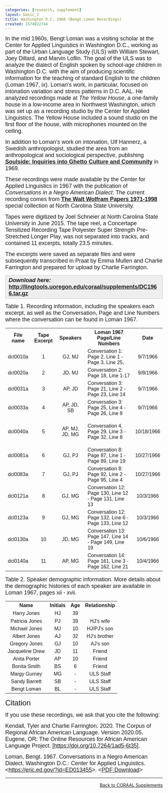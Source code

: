 ```yaml
---
categories: [research, supplement]
layout: basic_2
title: Washington D.C. 1966 (Bengt Loman Recordings)
created: 1574022744
---
```

<p><span style="font-family:Arial,Helvetica,sans-serif;"><span style="font-size:18px;">In the mid 1960s, Bengt Loman was a visiting scholar at the Center for Applied Linguistics in Washington D.C., working as part of the Urban Language Study (ULS) with William Stewart, Joey Dillard, and Marvin Loflin. The goal of the ULS was to analyze the dialect of English spoken by school-age children in Washington D.C. with the aim of producing scientific information for the teaching of standard English to the children (Loman 1967, ix). Loman's work, in particular, focused on intonation variation and stress patterns in D.C. AAL. He analyzed recordings made at <em>The Yellow House</em>, a one-family house in a low-income area in Northwest Washington, which was set up as a recording studio by the Center for Applied Linguistics. The Yellow House included a sound studio on the first floor of the house, with microphones mounted on the ceiling.</span></span></p><p><span style="font-family:Arial,Helvetica,sans-serif;"><span style="font-size:18px;">In addition to Loman's work on intonation, Ulf Hannerz, a Swedish anthropologist, studied the area from an anthropological and sociological perspective, publishing <strong><a href="https://www.press.uchicago.edu/ucp/books/book/chicago/S/bo3644525.html" target="_blank">Soulside: Inquiries into Ghetto Culture and Community</a></strong> in 1969.</span></span></p><p><span style="font-family:Arial,Helvetica,sans-serif;"><span style="font-size:18px;">These recordings were made available by the Center for Applied Linguistics in 1967 with the publication of <em>Conversations in a Negro American Dialect</em>. The current recording comes from <strong><a href="https://www.lib.ncsu.edu/findingaids/mc00354" target="_blank">The Walt Wolfram Papers 1971-1998</a></strong> special collection at North Carolina State University.</span></span></p><p><span style="font-family:Arial,Helvetica,sans-serif;"><span style="font-size:18px;">Tapes were digitized by Joel Schneier at North Carolina State University in June 2015. The tape reel, a Concertape Tensilized Recording Tape Polyester Super Strength Pre-Stretched Longer Play</span></span>, <span style="font-family:Arial,Helvetica,sans-serif;"><span style="font-size:18px;">was not separated into tracks, and contained 11 excerpts, totally 23.5 minutes.</span></span></p><p><span style="font-family:Arial,Helvetica,sans-serif;"><span style="font-size:18px;">The excerpts were saved as separate files and were subsequently transcribed in Praat by Emma Mullen and Charlie Farrington and prepared for upload by Charlie Farrington.</span></span></p><div style="background:#eeeeee;border:1px solid #cccccc;padding:5px 10px;"><strong><em><span style="font-family:Arial,Helvetica,sans-serif;"><span style="font-size:18px;">Download here: </span></span></em><span style="font-size:18px;"><span style="font-family:Arial,Helvetica,sans-serif;"><a href="http://lingtools.uoregon.edu/coraal/supplements/DC1966.tar.gz">http://lingtools.uoregon.edu/coraal/supplements/DC1966.tar.gz </a></span></span></strong></div><p><span style="font-size:18px;"><span style="font-family:Arial,Helvetica,sans-serif;">Table 1. Recording information, including the speakers each excerpt, as well as the Conversation, Page and Line Numbers where the conversation can be found in Loman 1967.</span></span></p><table class="table table--responsive table--borders"><tbody class="table__body"><tr class="table__row__header"><th class="table__cell table__header" style="text-align: center;"><span style="font-size:16px;"><span style="font-family:Trebuchet MS,Helvetica,sans-serif;">File name</span></span></th><th class="table__cell table__header"><span style="font-size:16px;"><span style="font-family:Trebuchet MS,Helvetica,sans-serif;">Tape Excerpt</span></span></th><th class="table__cell table__header" style="text-align: center;"><span style="font-size:16px;"><span style="font-family:Trebuchet MS,Helvetica,sans-serif;">Speakers</span></span></th><th class="table__cell table__header" style="text-align: center;"><span style="font-size:16px;"><span style="font-family:Trebuchet MS,Helvetica,sans-serif;">Loman 1967 Page/Line Numbers</span></span></th><th class="table__cell table__header" style="text-align: center;"><span style="font-size:16px;"><span style="font-family:Trebuchet MS,Helvetica,sans-serif;">Date</span></span></th></tr><tr class="table__row"><td class="table__cell" data-th="File name" style="text-align: center;"><span style="font-size:16px;"><span style="font-family:Arial,Helvetica,sans-serif;">dcl0010a</span></span></td><td class="table__cell" data-th="Tape Excerpt" style="text-align: center;"><span style="font-size:16px;"><span style="font-family:Arial,Helvetica,sans-serif;">1</span></span></td><td class="table__cell" data-th="Speakers" style="text-align: center;"><span style="font-size:16px;"><span style="font-family:Arial,Helvetica,sans-serif;">GJ, MJ</span></span></td><td class="table__cell" data-th="Loman 1967 Page/Line Numbers"><span style="font-size:16px;"><span style="font-family:Arial,Helvetica,sans-serif;">Conversation 1: Page 2, Line 1 - Page 3, Line 25,</span></span></td><td class="table__cell" data-th="Date" style="text-align: center;"><span style="font-size:16px;"><span style="font-family:Arial,Helvetica,sans-serif;">9/7/1966</span></span></td></tr><tr><td class="table__cell" data-th="File name" style="text-align: center;"><span style="font-size:16px;"><span style="font-family:Arial,Helvetica,sans-serif;">dcl0020a</span></span></td><td class="table__cell" data-th="Tape Excerpt" style="text-align: center;"><span style="font-size:16px;"><span style="font-family:Arial,Helvetica,sans-serif;">2</span></span></td><td class="table__cell" data-th="Speakers" style="text-align: center;"><span style="font-size:16px;"><span style="font-family:Arial,Helvetica,sans-serif;">JD, MJ</span></span></td><td class="table__cell" data-th="Loman 1967 Page/Line Numbers"><span style="font-size:16px;"><span style="font-family:Arial,Helvetica,sans-serif;">Conversation 2: Page 18, Line 1-17</span></span></td><td class="table__cell" data-th="Date" style="text-align: center;"><span style="font-size:16px;"><span style="font-family:Arial,Helvetica,sans-serif;">9/8/1966</span></span></td></tr><tr><td class="table__cell" data-th="File name" style="text-align: center;"><span style="font-size:16px;"><span style="font-family:Arial,Helvetica,sans-serif;">dcl0031a</span></span></td><td class="table__cell" data-th="Tape Excerpt" style="text-align: center;"><span style="font-size:16px;"><span style="font-family:Arial,Helvetica,sans-serif;">3</span></span></td><td class="table__cell" data-th="Speakers" style="text-align: center;"><span style="font-size:16px;"><span style="font-family:Arial,Helvetica,sans-serif;">AP, JD</span></span></td><td class="table__cell" data-th="Loman 1967 Page/Line Numbers"><span style="font-size:16px;"><span style="font-family:Arial,Helvetica,sans-serif;">Conversation 3: Page 21, Line 2 - Page 23, Line 14</span></span></td><td class="table__cell" data-th="Date" style="text-align: center;"><span style="font-size:16px;"><span style="font-family:Arial,Helvetica,sans-serif;">9/7/1966</span></span></td></tr><tr><td class="table__cell" data-th="File name" style="text-align: center;"><span style="font-size:16px;"><span style="font-family:Arial,Helvetica,sans-serif;">dcl0033a</span></span></td><td class="table__cell" data-th="Tape Excerpt" style="text-align: center;"><span style="font-size:16px;"><span style="font-family:Arial,Helvetica,sans-serif;">4</span></span></td><td class="table__cell" data-th="Speakers" style="text-align: center;"><span style="font-size:16px;"><span style="font-family:Arial,Helvetica,sans-serif;">AP, JD, SB</span></span></td><td class="table__cell" data-th="Loman 1967 Page/Line Numbers"><span style="font-size:16px;"><span style="font-family:Arial,Helvetica,sans-serif;">Conversation 3: Page 25, Line 4 - Page 26, Line 8</span></span></td><td class="table__cell" data-th="Date" style="text-align: center;"><span style="font-size:16px;"><span style="font-family:Arial,Helvetica,sans-serif;">9/7/1966</span></span></td></tr><tr><td class="table__cell" data-th="File name" style="text-align: center;"><span style="font-size:16px;"><span style="font-family:Arial,Helvetica,sans-serif;">dcl0040a</span></span></td><td class="table__cell" data-th="Tape Excerpt" style="text-align: center;"><span style="font-size:16px;"><span style="font-family:Arial,Helvetica,sans-serif;">5</span></span></td><td class="table__cell" data-th="Speakers" style="text-align: center;"><span style="font-size:16px;"><span style="font-family:Arial,Helvetica,sans-serif;">AP, MJ, JD, MG</span></span></td><td class="table__cell" data-th="Loman 1967 Page/Line Numbers"><p><span style="font-size:16px;"><span style="font-family:Arial,Helvetica,sans-serif;">Conversation 4, Page 29, Line 3 - Page 32, Line 8</span></span></p></td><td class="table__cell" data-th="Date" style="text-align: center;"><span style="font-size:16px;"><span style="font-family:Arial,Helvetica,sans-serif;">10/18/1966</span></span></td></tr><tr><td class="table__cell" data-th="File name" style="text-align: center;"><span style="font-size:16px;"><span style="font-family:Arial,Helvetica,sans-serif;">dcl0081a</span></span></td><td class="table__cell" data-th="Tape Excerpt" style="text-align: center;"><span style="font-size:16px;"><span style="font-family:Arial,Helvetica,sans-serif;">6</span></span></td><td class="table__cell" data-th="Speakers" style="text-align: center;"><span style="font-size:16px;"><span style="font-family:Arial,Helvetica,sans-serif;">GJ, PJ</span></span></td><td class="table__cell" data-th="Loman 1967 Page/Line Numbers"><span style="font-size:16px;"><span style="font-family:Arial,Helvetica,sans-serif;">Conversation 8: Page 87, Line 1 - Page 89, Line 19</span></span></td><td class="table__cell" data-th="Date" style="text-align: center;"><span style="font-size:16px;"><span style="font-family:Arial,Helvetica,sans-serif;">10/27/1966</span></span></td></tr><tr><td class="table__cell" data-th="File name" style="text-align: center;"><span style="font-size:16px;"><span style="font-family:Arial,Helvetica,sans-serif;">dcl0083a</span></span></td><td class="table__cell" data-th="Tape Excerpt" style="text-align: center;"><span style="font-size:16px;"><span style="font-family:Arial,Helvetica,sans-serif;">7</span></span></td><td class="table__cell" data-th="Speakers" style="text-align: center;"><span style="font-size:16px;"><span style="font-family:Arial,Helvetica,sans-serif;">GJ, PJ</span></span></td><td class="table__cell" data-th="Loman 1967 Page/Line Numbers"><span style="font-size:16px;"><span style="font-family:Arial,Helvetica,sans-serif;">Conversation 8: Page 92, Line 2 - Page 95, Line 4</span></span></td><td class="table__cell" data-th="Date" style="text-align: center;"><span style="font-size:16px;"><span style="font-family:Arial,Helvetica,sans-serif;">10/27/1966</span></span></td></tr><tr><td class="table__cell" data-th="File name" style="text-align: center;"><span style="font-size:16px;"><span style="font-family:Arial,Helvetica,sans-serif;">dcl0121a</span></span></td><td class="table__cell" data-th="Tape Excerpt" style="text-align: center;"><span style="font-size:16px;"><span style="font-family:Arial,Helvetica,sans-serif;">8</span></span></td><td class="table__cell" data-th="Speakers" style="text-align: center;"><span style="font-size:16px;"><span style="font-family:Arial,Helvetica,sans-serif;">GJ, MG</span></span></td><td class="table__cell" data-th="Loman 1967 Page/Line Numbers"><span style="font-size:16px;"><span style="font-family:Arial,Helvetica,sans-serif;">Conversation 12: Page 130, Line 12 - Page 131, Line 13</span></span></td><td class="table__cell" data-th="Date" style="text-align: center;"><span style="font-size:16px;"><span style="font-family:Arial,Helvetica,sans-serif;">10/3/1966</span></span></td></tr><tr><td class="table__cell" data-th="File name" style="text-align: center;"><span style="font-size:16px;"><span style="font-family:Arial,Helvetica,sans-serif;">dcl0123a</span></span></td><td class="table__cell" data-th="Tape Excerpt" style="text-align: center;"><span style="font-size:16px;"><span style="font-family:Arial,Helvetica,sans-serif;">9</span></span></td><td class="table__cell" data-th="Speakers" style="text-align: center;"><span style="font-size:16px;"><span style="font-family:Arial,Helvetica,sans-serif;">GJ, MG</span></span></td><td class="table__cell" data-th="Loman 1967 Page/Line Numbers"><span style="font-size:16px;"><span style="font-family:Arial,Helvetica,sans-serif;">Conversation 12: Page 132, Line 6 - Page 133, Line 12</span></span></td><td class="table__cell" data-th="Date" style="text-align: center;"><span style="font-size:16px;"><span style="font-family:Arial,Helvetica,sans-serif;">10/3/1966</span></span></td></tr><tr><td class="table__cell" data-th="File name" style="text-align: center;"><span style="font-size:16px;"><span style="font-family:Arial,Helvetica,sans-serif;">dcl0130a</span></span></td><td class="table__cell" data-th="Tape Excerpt" style="text-align: center;"><span style="font-size:16px;"><span style="font-family:Arial,Helvetica,sans-serif;">10</span></span></td><td class="table__cell" data-th="Speakers" style="text-align: center;"><span style="font-size:16px;"><span style="font-family:Arial,Helvetica,sans-serif;">JD, MG</span></span></td><td class="table__cell" data-th="Loman 1967 Page/Line Numbers"><span style="font-size:16px;"><span style="font-family:Arial,Helvetica,sans-serif;">Conversation 13: Page 147, Line 14 - Page 149, Line 19</span></span></td><td class="table__cell" data-th="Date" style="text-align: center;"><span style="font-size:16px;"><span style="font-family:Arial,Helvetica,sans-serif;">10/6/1966</span></span></td></tr><tr><td class="table__cell" data-th="File name" style="text-align: center;"><span style="font-size:16px;"><span style="font-family:Arial,Helvetica,sans-serif;">dcl0140a</span></span></td><td class="table__cell" data-th="Tape Excerpt" style="text-align: center;"><span style="font-size:16px;"><span style="font-family:Arial,Helvetica,sans-serif;">11</span></span></td><td class="table__cell" data-th="Speakers" style="text-align: center;"><span style="font-size:16px;"><span style="font-family:Arial,Helvetica,sans-serif;">AP, MG</span></span></td><td class="table__cell" data-th="Loman 1967 Page/Line Numbers"><span style="font-size:16px;"><span style="font-family:Arial,Helvetica,sans-serif;">Conversation 14: Page 161, Line 3 - Page 162, Line 21</span></span></td><td class="table__cell" data-th="Date" style="text-align: center;"><span style="font-size:16px;"><span style="font-family:Arial,Helvetica,sans-serif;">10/4/1966</span></span></td></tr></tbody></table><p><span style="font-size:18px;"><span style="font-family:Arial,Helvetica,sans-serif;">Table 2. Speaker demographic information. More details about the demographic histories of each speaker are available in Loman 1967, pages xii - xvii. </span></span></p><table class="table table--responsive"><tbody class="table__body"><tr class="table__row__header"><th class="table__cell table__header" style="text-align: center;"><span style="font-size:16px;"><span style="font-family:Trebuchet MS,Helvetica,sans-serif;">Name</span></span></th><th class="table__cell table__header" style="text-align: center;"><span style="font-size:16px;"><span style="font-family:Trebuchet MS,Helvetica,sans-serif;">Initials</span></span></th><th class="table__cell table__header" style="text-align: center;"><span style="font-size:16px;"><span style="font-family:Trebuchet MS,Helvetica,sans-serif;">Age</span></span></th><th class="table__cell table__header" style="text-align: center;"><span style="font-size:16px;"><span style="font-family:Trebuchet MS,Helvetica,sans-serif;">Relationship</span></span></th></tr><tr class="table__row"><td class="table__cell" data-th="Name" style="text-align: center;"><span style="font-size:16px;"><span style="font-family:Arial,Helvetica,sans-serif;">Harry Jones</span></span></td><td class="table__cell" data-th="Initials" style="text-align: center;"><span style="font-size:16px;"><span style="font-family:Arial,Helvetica,sans-serif;">HJ</span></span></td><td class="table__cell" data-th="Age" style="text-align: center;"><span style="font-size:16px;"><span style="font-family:Arial,Helvetica,sans-serif;">39</span></span></td><td class="table__cell" data-th="Relationship" style="text-align: center;">&nbsp;</td></tr><tr><td class="table__cell" data-th="Name" style="text-align: center;"><span style="font-size:16px;"><span style="font-family:Arial,Helvetica,sans-serif;">Patricia Jones</span></span></td><td class="table__cell" data-th="Initials" style="text-align: center;"><span style="font-size:16px;"><span style="font-family:Arial,Helvetica,sans-serif;">PJ</span></span></td><td class="table__cell" data-th="Age" style="text-align: center;"><span style="font-size:16px;"><span style="font-family:Arial,Helvetica,sans-serif;">39</span></span></td><td class="table__cell" data-th="Relationship" style="text-align: center;"><span style="font-size:16px;"><span style="font-family:Arial,Helvetica,sans-serif;">HJ's wife</span></span></td></tr><tr><td class="table__cell" data-th="Name" style="text-align: center;"><span style="font-size:16px;"><span style="font-family:Arial,Helvetica,sans-serif;">Michael Jones</span></span></td><td class="table__cell" data-th="Initials" style="text-align: center;"><span style="font-size:16px;"><span style="font-family:Arial,Helvetica,sans-serif;">MJ</span></span></td><td class="table__cell" data-th="Age" style="text-align: center;"><span style="font-size:16px;"><span style="font-family:Arial,Helvetica,sans-serif;">10</span></span></td><td class="table__cell" data-th="Relationship" style="text-align: center;"><span style="font-size:16px;"><span style="font-family:Arial,Helvetica,sans-serif;">HJ/PJ's son</span></span></td></tr><tr><td class="table__cell" data-th="Name" style="text-align: center;"><span style="font-size:16px;"><span style="font-family:Arial,Helvetica,sans-serif;">Albert Jones</span></span></td><td class="table__cell" data-th="Initials" style="text-align: center;"><span style="font-size:16px;"><span style="font-family:Arial,Helvetica,sans-serif;">AJ</span></span></td><td class="table__cell" data-th="Age" style="text-align: center;"><span style="font-size:16px;"><span style="font-family:Arial,Helvetica,sans-serif;">32</span></span></td><td class="table__cell" data-th="Relationship" style="text-align: center;"><span style="font-size:16px;"><span style="font-family:Arial,Helvetica,sans-serif;">HJ's brother</span></span></td></tr><tr><td class="table__cell" data-th="Name" style="text-align: center;"><span style="font-size:16px;"><span style="font-family:Arial,Helvetica,sans-serif;">Gregory Jones</span></span></td><td class="table__cell" data-th="Initials" style="text-align: center;"><span style="font-size:16px;"><span style="font-family:Arial,Helvetica,sans-serif;">GJ</span></span></td><td class="table__cell" data-th="Age" style="text-align: center;"><span style="font-size:16px;"><span style="font-family:Arial,Helvetica,sans-serif;">10</span></span></td><td class="table__cell" data-th="Relationship" style="text-align: center;"><span style="font-size:16px;"><span style="font-family:Arial,Helvetica,sans-serif;">AJ's son</span></span></td></tr><tr><td class="table__cell" data-th="Name" style="text-align: center;"><span style="font-size:16px;"><span style="font-family:Arial,Helvetica,sans-serif;">Jacqueline Drew</span></span></td><td class="table__cell" data-th="Initials" style="text-align: center;"><span style="font-size:16px;"><span style="font-family:Arial,Helvetica,sans-serif;">JD</span></span></td><td class="table__cell" data-th="Age" style="text-align: center;"><span style="font-size:16px;"><span style="font-family:Arial,Helvetica,sans-serif;">11</span></span></td><td class="table__cell" data-th="Relationship" style="text-align: center;"><span style="font-size:16px;"><span style="font-family:Arial,Helvetica,sans-serif;">Friend</span></span></td></tr><tr><td class="table__cell" data-th="Name" style="text-align: center;"><span style="font-size:16px;"><span style="font-family:Arial,Helvetica,sans-serif;">Anita Porter</span></span></td><td class="table__cell" data-th="Initials" style="text-align: center;"><span style="font-size:16px;"><span style="font-family:Arial,Helvetica,sans-serif;">AP</span></span></td><td class="table__cell" data-th="Age" style="text-align: center;"><span style="font-size:16px;"><span style="font-family:Arial,Helvetica,sans-serif;">10</span></span></td><td class="table__cell" data-th="Relationship" style="text-align: center;"><span style="font-size:16px;"><span style="font-family:Arial,Helvetica,sans-serif;">Friend</span></span></td></tr><tr><td class="table__cell" data-th="Name" style="text-align: center;"><span style="font-size:16px;"><span style="font-family:Arial,Helvetica,sans-serif;">Bonita Smith</span></span></td><td class="table__cell" data-th="Initials" style="text-align: center;"><span style="font-size:16px;"><span style="font-family:Arial,Helvetica,sans-serif;">BS</span></span></td><td class="table__cell" data-th="Age" style="text-align: center;"><span style="font-size:16px;"><span style="font-family:Arial,Helvetica,sans-serif;">6</span></span></td><td class="table__cell" data-th="Relationship" style="text-align: center;"><span style="font-size:16px;"><span style="font-family:Arial,Helvetica,sans-serif;">Friend</span></span></td></tr><tr><td class="table__cell" data-th="Name" style="text-align: center;"><span style="font-size:16px;"><span style="font-family:Arial,Helvetica,sans-serif;">Margy Gurney</span></span></td><td class="table__cell" data-th="Initials" style="text-align: center;"><span style="font-size:16px;"><span style="font-family:Arial,Helvetica,sans-serif;">MG</span></span></td><td class="table__cell" data-th="Age" style="text-align: center;"><span style="font-size:16px;"><span style="font-family:Arial,Helvetica,sans-serif;">-</span></span></td><td class="table__cell" data-th="Relationship" style="text-align: center;"><span style="font-size:16px;"><span style="font-family:Arial,Helvetica,sans-serif;">ULS Staff</span></span></td></tr><tr><td class="table__cell" data-th="Name" style="text-align: center;"><span style="font-size:16px;"><span style="font-family:Arial,Helvetica,sans-serif;">Sandy Barrett</span></span></td><td class="table__cell" data-th="Initials" style="text-align: center;"><span style="font-size:16px;"><span style="font-family:Arial,Helvetica,sans-serif;">SB</span></span></td><td class="table__cell" data-th="Age" style="text-align: center;"><span style="font-size:16px;"><span style="font-family:Arial,Helvetica,sans-serif;">-</span></span></td><td class="table__cell" data-th="Relationship" style="text-align: center;"><span style="font-size:16px;"><span style="font-family:Arial,Helvetica,sans-serif;">ULS Staff</span></span></td></tr><tr><td class="table__cell" data-th="Name" style="text-align: center;"><span style="font-size:16px;"><span style="font-family:Arial,Helvetica,sans-serif;">Bengt Loman</span></span></td><td class="table__cell" data-th="Initials" style="text-align: center;"><span style="font-size:16px;"><span style="font-family:Arial,Helvetica,sans-serif;">BL</span></span></td><td class="table__cell" data-th="Age" style="text-align: center;"><span style="font-size:16px;"><span style="font-family:Arial,Helvetica,sans-serif;">-</span></span></td><td class="table__cell" data-th="Relationship" style="text-align: center;"><span style="font-size:16px;"><span style="font-family:Arial,Helvetica,sans-serif;">ULS Staff</span></span></td></tr></tbody></table><p><span style="font-family:Trebuchet MS,Helvetica,sans-serif;"><span style="font-size:24px;">Citation</span></span></p><p><span style="font-family:Arial,Helvetica,sans-serif;"><span style="font-size:18px;">If you use these recordings, we ask that you cite the following:</span></span></p><p><span style="font-family:Arial,Helvetica,sans-serif;"><span style="font-size:18px;">Kendall, Tyler and Charlie Farrington. 2020. The Corpus of Regional African American Language. Version 2020.05. Eugene, OR: The Online Resources for African American Language Project. [</span></span><span style="font-size:18px;"><span style="font-family:Arial,Helvetica,sans-serif;"><a href="https://doi.org/10.7264/1ad5-6t35">https://doi.org/10.7264/1ad5-6t35</a>].</span></span></p><p><span style="font-family:Arial,Helvetica,sans-serif;"><span style="font-size:18px;">Loman, Bengt. 1967. Conversations in a Negro American Dialect. Washington D.C.: Center for Applied Linguistics. &lt;<a href="https://eric.ed.gov/?id=ED013455" target="_blank">https://eric.ed.gov/?id=ED013455</a>&gt;. &lt;<a href="https://oraal.uoregon.edu/file/91" target="_blank">PDF Download</a>&gt;</span></span></p><hr><p style="text-align: right;"><a class="cta-button cta-button--standard text--uppercase" href=".">Back to CORAAL Supplements</a></p>
